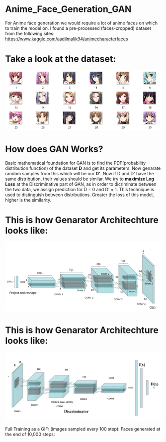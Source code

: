 # Anime_Face_Generation_GAN

For Anime face generation we would require a lot of anime faces on which to train the model on.
I found a pre-processed (faces-cropped) dataset from the following sites:
https://www.kaggle.com/aadilmalik94/animecharacterfaces


# Take a look at the dataset:
![](https://github.com/bharatdhyani13/Anime_Face_Generation_GAN/blob/master/images/2.PNG)


# How does GAN Works?
Basic mathematical foundation for GAN is to find the PDF(probability distribution function) of the dataset **D** and get its parameters.
Now genarate random samples from this which will be our **D'**. Now if D and D' have the same distribution, their values should be similar.
We try to **maximize Log Loss** at the Discriminative part of GAN, as in order to dicriminate between the two data, we assign prediction for D = 0 and D' = 1.
This technique is used to distinguish between distributions. Greater the loss of this model, higher is the similarity.


# This is how Genarator Architechture looks like:
![](https://github.com/bharatdhyani13/Anime_Face_Generation_GAN/blob/master/images/1.PNG)

# This is how Genarator Architechture looks like:
![](https://github.com/bharatdhyani13/Anime_Face_Generation_GAN/blob/master/images/3.PNG)


Full Training as a GIF: (images sampled every 100 step):
Faces generated at the end of 10,000 steps:
